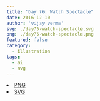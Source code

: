 ```yaml
---
title: "Day 76: Watch Spectacle"
date: 2016-12-10
author: "vijay verma"
svg: ./day76-watch-spectacle.svg
png: ./day76-watch-spectacle.png
featured: false
category:
  - illustration
tags:
  - ai
  - svg
---
```

<li><a href="./day76-watch-spectacle.png" download className="btn-png">PNG</a></li>
<li><a href="./day76-watch-spectacle.svg" download className="btn-svg">SVG</a></li>
